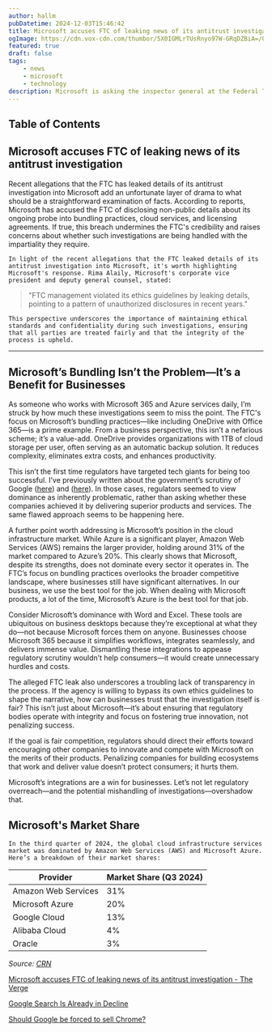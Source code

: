 ```yaml
---
author: hallm
pubDatetime: 2024-12-03T15:46:42
title: Microsoft accuses FTC of leaking news of its antitrust investigation - The Verge
ogImage: https://cdn.vox-cdn.com/thumbor/5X0IGMLrTUsRnyo97W-GRqDZBiA=/0x0:2040x1360/1200x628/filters:focal(1020x680:1021x681)/cdn.vox-cdn.com/uploads/chorus_asset/file/24347781/STK095_Microsoft_03.jpg
featured: true
draft: false
tags:
    - news
    - microsoft
    - technology
description: Microsoft is asking the inspector general at the Federal Trade Commission to investigate whether agency management improperly leaked news of its antitrust investigation into the company, and make their findings public.
---
```


## Table of Contents

## Microsoft accuses FTC of leaking news of its antitrust investigation

Recent allegations that the FTC has leaked details of its antitrust investigation into Microsoft add an unfortunate layer of drama to what should be a straightforward examination of facts. According to reports, Microsoft has accused the FTC of disclosing non-public details about its ongoing probe into bundling practices, cloud services, and licensing agreements. If true, this breach undermines the FTC's credibility and raises concerns about whether such investigations are being handled with the impartiality they require.  

`In light of the recent allegations that the FTC leaked details of its antitrust investigation into Microsoft, it's worth highlighting Microsoft's response. Rima Alaily, Microsoft's corporate vice president and deputy general counsel, stated:`

> "FTC management violated its ethics guidelines by leaking details, pointing to a pattern of unauthorized disclosures in recent years."

`This perspective underscores the importance of maintaining ethical standards and confidentiality during such investigations, ensuring that all parties are treated fairly and that the integrity of the process is upheld.`

***

## Microsoft’s Bundling Isn’t the Problem—It’s a Benefit for Businesses  

As someone who works with Microsoft 365 and Azure services daily, I’m struck by how much these investigations seem to miss the point. The FTC's focus on Microsoft’s bundling practices—like including OneDrive with Office 365—is a prime example. From a business perspective, this isn’t a nefarious scheme; it’s a value-add. OneDrive provides organizations with 1TB of cloud storage per user, often serving as an automatic backup solution. It reduces complexity, eliminates extra costs, and enhances productivity.  

This isn’t the first time regulators have targeted tech giants for being too successful. I’ve previously written about the government’s scrutiny of Google ([here](../google-search-decline/)) and ([here](../us-regulators-google-chrome/)). In those cases, regulators seemed to view dominance as inherently problematic, rather than asking whether these companies achieved it by delivering superior products and services. The same flawed approach seems to be happening here.  

A further point worth addressing is Microsoft’s position in the cloud infrastructure market. While Azure is a significant player, Amazon Web Services (AWS) remains the larger provider, holding around 31% of the market compared to Azure’s 20%. This clearly shows that Microsoft, despite its strengths, does not dominate every sector it operates in. The FTC’s focus on bundling practices overlooks the broader competitive landscape, where businesses still have significant alternatives. In our business, we use the best tool for the job. When dealing with Microsoft products, a lot of the time, Microsoft’s Azure is the best tool for that job.  

Consider Microsoft’s dominance with Word and Excel. These tools are ubiquitous on business desktops because they’re exceptional at what they do—not because Microsoft forces them on anyone. Businesses choose Microsoft 365 because it simplifies workflows, integrates seamlessly, and delivers immense value. Dismantling these integrations to appease regulatory scrutiny wouldn’t help consumers—it would create unnecessary hurdles and costs.  

The alleged FTC leak also underscores a troubling lack of transparency in the process. If the agency is willing to bypass its own ethics guidelines to shape the narrative, how can businesses trust that the investigation itself is fair? This isn’t just about Microsoft—it’s about ensuring that regulatory bodies operate with integrity and focus on fostering true innovation, not penalizing success.  

If the goal is fair competition, regulators should direct their efforts toward encouraging other companies to innovate and compete with Microsoft on the merits of their products. Penalizing companies for building ecosystems that work and deliver value doesn’t protect consumers; it hurts them.  

Microsoft’s integrations are a win for businesses. Let’s not let regulatory overreach—and the potential mishandling of investigations—overshadow that.  

## Microsoft's Market Share

`In the third quarter of 2024, the global cloud infrastructure services market was dominated by Amazon Web Services (AWS) and Microsoft Azure. Here’s a breakdown of their market shares:`

| Provider            | Market Share (Q3 2024) |
|---------------------|------------------------|
| Amazon Web Services | 31%                    |
| Microsoft Azure     | 20%                    |
| Google Cloud        | 13%                    |
| Alibaba Cloud       | 4%                     |
| Oracle              | 3%                     |

*Source: [CRN](https://www.crn.com/news/cloud/2024/cloud-market-share-for-84b-q3-2024-aws-microsoft-google-lead)*

[Microsoft accuses FTC of leaking news of its antitrust investigation - The Verge](https://www.theverge.com/2024/12/3/24312198/microsoft-ftc-antitrust-invesigation-leak)

[Google Search Is Already in Decline](../google-search-decline/)

[Should Google be forced to sell Chrome?](../us-regulators-google-chrome/)
